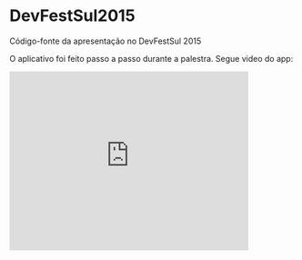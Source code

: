 # DevFestSul2015
Código-fonte da apresentação no DevFestSul 2015

O aplicativo foi feito passo a passo durante a palestra. Segue video do app:

<iframe width="420" height="315" src="https://www.youtube.com/embed/BCaktw7E_l0" frameborder="0" allowfullscreen></iframe>
